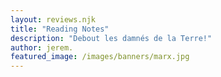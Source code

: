 ```yaml
---
layout: reviews.njk
title: "Reading Notes"
description: "Debout les damnés de la Terre!" 
author: jerem.
featured_image: /images/banners/marx.jpg
---
```

